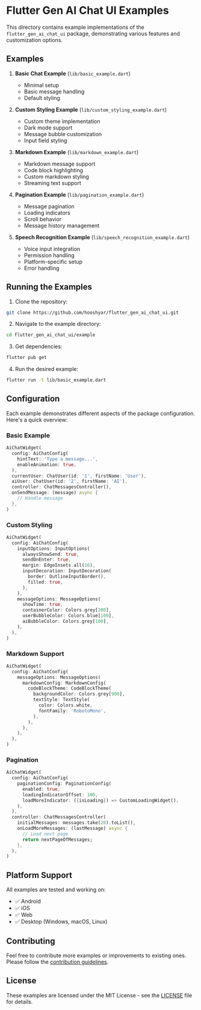 # Flutter Gen AI Chat UI Examples

This directory contains example implementations of the `flutter_gen_ai_chat_ui` package, demonstrating various features and customization options.

## Examples

1. **Basic Chat Example** (`lib/basic_example.dart`)
   - Minimal setup
   - Basic message handling
   - Default styling

2. **Custom Styling Example** (`lib/custom_styling_example.dart`)
   - Custom theme implementation
   - Dark mode support
   - Message bubble customization
   - Input field styling

3. **Markdown Example** (`lib/markdown_example.dart`)
   - Markdown message support
   - Code block highlighting
   - Custom markdown styling
   - Streaming text support

4. **Pagination Example** (`lib/pagination_example.dart`)
   - Message pagination
   - Loading indicators
   - Scroll behavior
   - Message history management

5. **Speech Recognition Example** (`lib/speech_recognition_example.dart`)
   - Voice input integration
   - Permission handling
   - Platform-specific setup
   - Error handling

## Running the Examples

1. Clone the repository:
```bash
git clone https://github.com/hooshyar/flutter_gen_ai_chat_ui.git
```

2. Navigate to the example directory:
```bash
cd flutter_gen_ai_chat_ui/example
```

3. Get dependencies:
```bash
flutter pub get
```

4. Run the desired example:
```bash
flutter run -t lib/basic_example.dart
```

## Configuration

Each example demonstrates different aspects of the package configuration. Here's a quick overview:

### Basic Example
```dart
AiChatWidget(
  config: AiChatConfig(
    hintText: 'Type a message...',
    enableAnimation: true,
  ),
  currentUser: ChatUser(id: '1', firstName: 'User'),
  aiUser: ChatUser(id: '2', firstName: 'AI'),
  controller: ChatMessagesController(),
  onSendMessage: (message) async {
    // Handle message
  },
)
```

### Custom Styling
```dart
AiChatWidget(
  config: AiChatConfig(
    inputOptions: InputOptions(
      alwaysShowSend: true,
      sendOnEnter: true,
      margin: EdgeInsets.all(16),
      inputDecoration: InputDecoration(
        border: OutlineInputBorder(),
        filled: true,
      ),
    ),
    messageOptions: MessageOptions(
      showTime: true,
      containerColor: Colors.grey[200],
      userBubbleColor: Colors.blue[100],
      aiBubbleColor: Colors.grey[100],
    ),
  ),
)
```

### Markdown Support
```dart
AiChatWidget(
  config: AiChatConfig(
    messageOptions: MessageOptions(
      markdownConfig: MarkdownConfig(
        codeBlockTheme: CodeBlockTheme(
          backgroundColor: Colors.grey[900],
          textStyle: TextStyle(
            color: Colors.white,
            fontFamily: 'RobotoMono',
          ),
        ),
      ),
    ),
  ),
)
```

### Pagination
```dart
AiChatWidget(
  config: AiChatConfig(
    paginationConfig: PaginationConfig(
      enabled: true,
      loadingIndicatorOffset: 100,
      loadMoreIndicator: ({isLoading}) => CustomLoadingWidget(),
    ),
  ),
  controller: ChatMessagesController(
    initialMessages: messages.take(20).toList(),
    onLoadMoreMessages: (lastMessage) async {
      // Load next page
      return nextPageOfMessages;
    },
  ),
)
```

## Platform Support

All examples are tested and working on:
- ✅ Android
- ✅ iOS
- ✅ Web
- ✅ Desktop (Windows, macOS, Linux)

## Contributing

Feel free to contribute more examples or improvements to existing ones. Please follow the [contribution guidelines](../CONTRIBUTING.md).

## License

These examples are licensed under the MIT License - see the [LICENSE](../LICENSE) file for details.